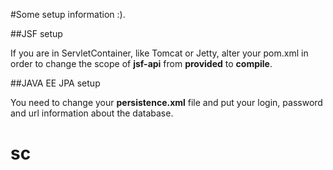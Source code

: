 #Some setup information :).

##JSF setup

If you are in ServletContainer, like Tomcat or Jetty, alter your pom.xml in order to change the scope of **jsf-api** from
**provided** to **compile**.
  	
##JAVA EE JPA setup

You need to change your **persistence.xml** file and put your login, password and url information about the database.
  	

# sc
